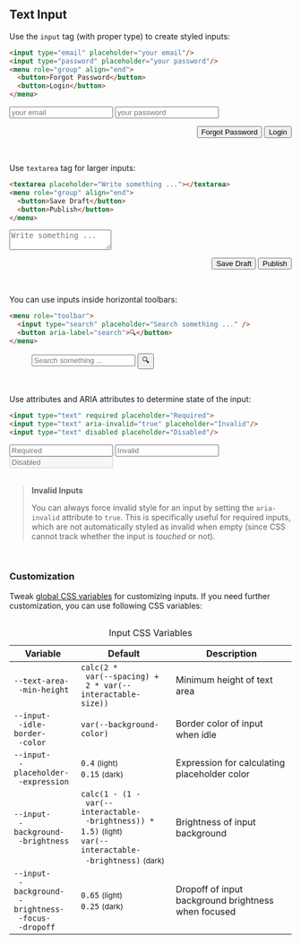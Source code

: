 <section>

## Text Input

Use the `input` tag (with proper type) to create styled inputs:

```html
<input type="email" placeholder="your email"/>
<input type="password" placeholder="your password"/>
<menu role="group" align="end">
  <button>Forgot Password</button>
  <button>Login</button>
</menu>
```

<div role="presentation">
  <input type="email" placeholder="your email"/>
  <input type="password" placeholder="your password"/>
  <menu role="group" align="end">
    <button>Forgot Password</button>
    <button>Login</button>
  </menu>
</div>

<br>

Use `textarea` tag for larger inputs:

```html
<textarea placeholder="Write something ..."></textarea>
<menu role="group" align="end">
  <button>Save Draft</button>
  <button>Publish</button>
</menu>
```

<div role="presentation">
  <textarea placeholder="Write something ..."></textarea>
  <menu role="group" align="end">
    <button>Save Draft</button>
    <button>Publish</button>
  </menu>
</div>

<br>

You can use inputs inside horizontal toolbars:

```html
<menu role="toolbar">
  <input type="search" placeholder="Search something ..." />
  <button aria-label="search">🔍</button>
</menu>
```

<div role="presentation">
  <menu role="toolbar">
    <input type="search" placeholder="Search something ..." />
    <button aria-label="search" class="icon">🔍</button>
  </menu>
</div>

<br>

Use attributes and ARIA attributes to determine state of the input:

```html
<input type="text" required placeholder="Required">
<input type="text" aria-invalid="true" placeholder="Invalid"/>
<input type="text" disabled placeholder="Disabled"/>
```

<div role="presentation">
  <input type="text" required placeholder="Required">
  <input type="text" aria-invalid="true" placeholder="Invalid"/>
  <input type="text" disabled placeholder="Disabled"/>
</div>

<br>

> **Invalid Inputs**
>
> You can always force invalid style for an input by setting the `aria-invalid` attribute to `true`. This is specifically useful for required inputs,
> which are not automatically styled as invalid when empty (since CSS cannot track whether the input is _touched_ or not).

<br>

### Customization

Tweak [global CSS variables](#theming) for customizing inputs. If you need further customization, you can use following CSS variables:

<div style="overflow-x: auto">
  <table>
    <caption>
      Input CSS Variables
    </caption>
    <thead>
      <tr>
        <th>Variable</th>
        <th>Default</th>
        <th>Description</th>
      </tr>
    </head>
    <tbody>
      <tr>
        <td><code>--text-area-<br>&emsp;-min-height</code></td>
        <td><code>calc(2 *<br>&emsp;var(--spacing) +<br>&emsp;2 * var(--interactable-size))</code></td>
        <td>Minimum height of text area</td>
      </tr>
      <tr>
        <td><code>--input-<br>&emsp;-idle-border-<br>&emsp;-color</code></td>
        <td><code>var(--background-color)</code></td>
        <td>Border color of input when idle</td>
      </tr>
      <tr>
        <td><code>--input-<br>&emsp;-placeholder-<br>&emsp;-expression</code></td>
        <td><code>0.4</code> <small>(light)</small><br><code>0.15</code> <small>(dark)</small></td>
        <td>Expression for calculating placeholder color</td>
      </tr>
      <tr>
        <td><code>--input-<br>&emsp;-background-<br>&emsp;-brightness</code></td>
        <td><code>calc(1 - (1 -<br>&emsp;var(--interactable-<br>&emsp;-brightness)) * 1.5)</code> <small>(light)</small><br><code>var(--interactable-<br>&emsp;-brightness)</code> <small>(dark)</small></td>
        <td>Brightness of input background</td>
      </tr>
      <tr>
        <td><code>--input-<br>&emsp;-background-<br>&emsp;-brightness-<br>&emsp;-focus-<br>&emsp;-dropoff</code></td>
        <td><code>0.65</code> <small>(light)</small><br><code>0.25</code> <small>(dark)</small></td>
        <td><p>Dropoff of input background brightness when focused</p></td>
      </tr>
    </tbody>
  </table>
</div>

</section>